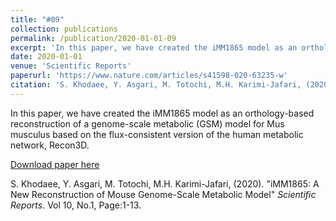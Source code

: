 ```yaml
---
title: "#09"
collection: publications
permalink: /publication/2020-01-01-09
excerpt: 'In this paper, we have created the iMM1865 model as an orthology-based reconstruction of a genome-scale metabolic (GSM) model for Mus musculus based on the flux-consistent version of the human metabolic network, Recon3D.'
date: 2020-01-01
venue: 'Scientific Reports'
paperurl: 'https://www.nature.com/articles/s41598-020-63235-w'
citation: 'S. Khodaee, Y. Asgari, M. Totochi, M.H. Karimi-Jafari, (2020). &quot;iMM1865: A New Reconstruction of Mouse Genome-Scale Metabolic Model&quot; <i>Scientific Reports</i>. Vol 10, No.1, Page:1-13'
---
```

In this paper, we have created the iMM1865 model as an orthology-based reconstruction of a genome-scale metabolic (GSM) model for Mus musculus based on the flux-consistent version of the human metabolic network, Recon3D.

[Download paper here](https://www.nature.com/articles/s41598-020-63235-w)

S. Khodaee, Y. Asgari, M. Totochi, M.H. Karimi-Jafari, (2020). "iMM1865: A New Reconstruction of Mouse Genome-Scale Metabolic Model" <i>Scientific Reports</i>. Vol 10, No.1, Page:1-13.
